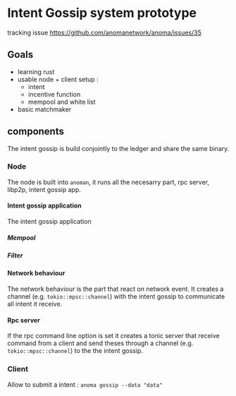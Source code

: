 # Intent Gossip system prototype

tracking issue <https://github.com/anomanetwork/anoma/issues/35>

## Goals

- learning rust
- usable node + client setup :
  - intent
  - incentive function
  - mempool and white list
- basic matchmaker

## components

The intent gossip is build conjointly to the ledger and share the same binary.

### Node

The node is built into `anoman`, it runs all the necesarry part, rpc server,
libp2p, intent gossip app.

#### Intent gossip application

The intent gossip application

##### Mempool

##### Filter

#### Network behaviour
The network behaviour is the part that react on network event. It creates a
channel (e.g. `tokio::mpsc::channel`) with the intent gossip to communicate all
intent it receive.

#### Rpc server
If the rpc command line option is set it creates a tonic server that receive
command from a client and send theses through a channel
(e.g. `tokio::mpsc::channel`) to the the intent gossip.

### Client
Allow to submit a intent :
`anoma gossip --data "data"`
